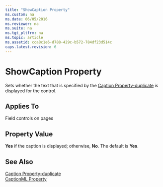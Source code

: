 ```yaml
---
title: "ShowCaption Property"
ms.custom: na
ms.date: 06/05/2016
ms.reviewer: na
ms.suite: na
ms.tgt_pltfrm: na
ms.topic: article
ms.assetid: cca8c1e6-d788-429c-b572-784df23d514c
caps.latest.revision: 6
---
```

# ShowCaption Property
Sets whether the text that is specified by the [Caption Property\-duplicate](../dynamics-nav/Caption-Property-duplicate.md) is displayed for the control.  
  
## Applies To  
 Field controls on pages  
  
## Property Value  
 **Yes** if the caption is displayed; otherwise, **No**. The default is **Yes**.  
  
## See Also  
 [Caption Property\-duplicate](../dynamics-nav/Caption-Property-duplicate.md)   
 [CaptionML Property](../dynamics-nav/CaptionML-Property.md)